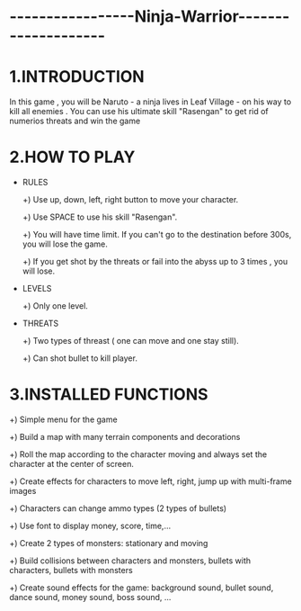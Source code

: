 #  -----------------Ninja-Warrior--------------------
# 1.INTRODUCTION 
    
In this game , you will be Naruto - a ninja lives in Leaf Village - on his way to kill all enemies . You can use his ultimate skill "Rasengan" to get rid of 
numerios threats and win the game 

# 2.HOW TO PLAY 

* RULES

  +) Use up, down, left, right button to move your character.

  +) Use SPACE to use his skill "Rasengan".

  +) You will have time limit. If you can't go to the destination before 300s, you will lose the game.

  +) If you get shot by the threats or fail into the abyss up to 3 times , you will lose.
  
* LEVELS
  
  +) Only one level.
  
* THREATS

  +) Two types of threast ( one can move and one stay still).
  
  +) Can shot bullet to kill player.

 # 3.INSTALLED FUNCTIONS

  +) Simple menu for the game
  
  +) Build a map with many terrain components and decorations
  
  +) Roll the map according to the character moving and always set the character at the center of screen.
  
  +) Create effects for characters to move left, right, jump up with multi-frame images
  
  +) Characters can change ammo types (2 types of bullets)
  
  +) Use font to display money, score, time,...
  
  +) Create 2 types of monsters: stationary and moving
  
  +) Build collisions between characters and monsters, bullets with characters, bullets with monsters
  
  +) Create sound effects for the game: background sound, bullet sound, dance sound, money sound, boss sound, ... 


    
